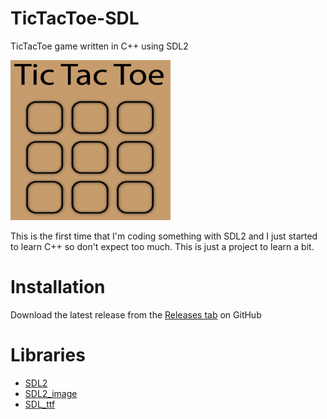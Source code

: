 # TicTacToe-SDL

TicTacToe game written in C++ using SDL2

<img src="_github/screenshot.png" width="256px" height="256px"></img>

This is the first time that I'm coding something with SDL2 and I just started to learn C++ so don't expect too much. 
This is just a project to learn a bit.

# Installation

Download the latest release from the [Releases tab](https://github.com/sorpdev/TicTacToe-SDL/releases) on GitHub

# Libraries
- [SDL2](https://www.libsdl.org/download-2.0.php)
- [SDL2_image](https://www.libsdl.org/projects/SDL_image/)
- [SDL_ttf](https://www.libsdl.org/projects/SDL_ttf/)
